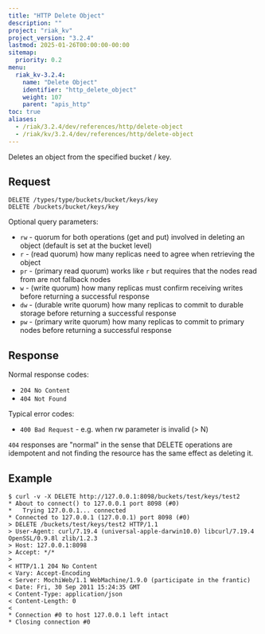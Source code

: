 ```yaml
---
title: "HTTP Delete Object"
description: ""
project: "riak_kv"
project_version: "3.2.4"
lastmod: 2025-01-26T00:00:00-00:00
sitemap:
  priority: 0.2
menu:
  riak_kv-3.2.4:
    name: "Delete Object"
    identifier: "http_delete_object"
    weight: 107
    parent: "apis_http"
toc: true
aliases:
  - /riak/3.2.4/dev/references/http/delete-object
  - /riak/kv/3.2.4/dev/references/http/delete-object
---
```


Deletes an object from the specified bucket / key.

## Request

```
DELETE /types/type/buckets/bucket/keys/key
DELETE /buckets/bucket/keys/key
```

Optional query parameters:

* `rw` - quorum for both operations (get and put) involved in deleting an
object (default is set at the bucket level)
* `r` - (read quorum) how many replicas need to agree when retrieving the object
* `pr` - (primary read quorum) works like `r` but requires that the nodes
read from are not fallback nodes
* `w` - (write quorum) how many replicas must confirm receiving writes before returning a successful response
* `dw` - (durable write quorum) how many replicas to commit to durable storage
before returning a successful response
* `pw` - (primary write quorum) how many replicas to commit to primary nodes
before returning a successful response

## Response

Normal response codes:

* `204 No Content`
* `404 Not Found`

Typical error codes:

* `400 Bad Request` - e.g. when rw parameter is invalid (> N)

`404` responses are "normal" in the sense that DELETE operations are idempotent
and not finding the resource has the same effect as deleting it.

## Example

```curl
$ curl -v -X DELETE http://127.0.0.1:8098/buckets/test/keys/test2
* About to connect() to 127.0.0.1 port 8098 (#0)
*   Trying 127.0.0.1... connected
* Connected to 127.0.0.1 (127.0.0.1) port 8098 (#0)
> DELETE /buckets/test/keys/test2 HTTP/1.1
> User-Agent: curl/7.19.4 (universal-apple-darwin10.0) libcurl/7.19.4 OpenSSL/0.9.8l zlib/1.2.3
> Host: 127.0.0.1:8098
> Accept: */*
>
< HTTP/1.1 204 No Content
< Vary: Accept-Encoding
< Server: MochiWeb/1.1 WebMachine/1.9.0 (participate in the frantic)
< Date: Fri, 30 Sep 2011 15:24:35 GMT
< Content-Type: application/json
< Content-Length: 0
<
* Connection #0 to host 127.0.0.1 left intact
* Closing connection #0
```

